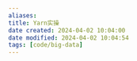 ```yaml
---
aliases: 
title: Yarn实操
date created: 2024-04-02 10:04:00
date modified: 2024-04-02 10:04:54
tags: [code/big-data]
---
```

